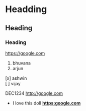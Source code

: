 # Headding
## Heading
### Heading
https://google.com

1. bhuvana
2. arjun
   
  
[x] ashwin  
[ ] vijay

DEC1234 <http://google.com> 

- I love this doll **<https:google.com>**
